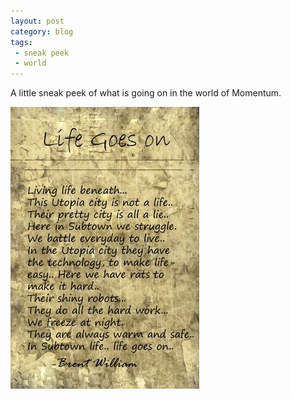 ```yaml
---
layout: post
category: blog
tags:
 - sneak peek
 - world
---
```

<p><span>A little sneak peek of what is going on in the world of Momentum.</span></p>
<p><img src="/images/posts/letter.jpg"></p>